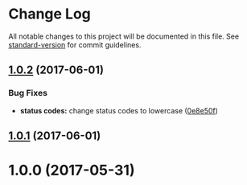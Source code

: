# Change Log

All notable changes to this project will be documented in this file. See [standard-version](https://github.com/conventional-changelog/standard-version) for commit guidelines.

<a name="1.0.2"></a>
## [1.0.2](https://github.com/Workpop/metrics-counter/compare/v1.0.1...v1.0.2) (2017-06-01)


### Bug Fixes

* **status codes:** change status codes to lowercase ([0e8e50f](https://github.com/Workpop/metrics-counter/commit/0e8e50f))



<a name="1.0.1"></a>
## [1.0.1](https://github.com/Workpop/metrics-counter/compare/v1.0.0...v1.0.1) (2017-06-01)



<a name="1.0.0"></a>
# 1.0.0 (2017-05-31)
